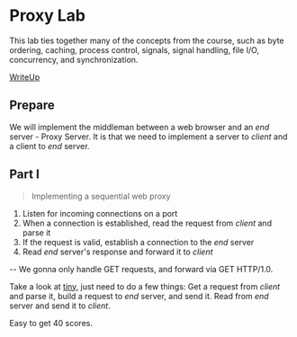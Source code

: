 # Proxy Lab

This lab ties together many of the concepts from the course, such as byte
ordering, caching, process control, signals, signal handling, file I/O,
concurrency, and synchronization.

[WriteUp](http://csapp.cs.cmu.edu/3e/proxylab.pdf)

## Prepare

We will implement the middleman between a web browser and an *end* server - Proxy Server.
It is that we need to implement a server to *client* and a client to *end* server.

## Part I

> Implementing a sequential web proxy

1. Listen for incoming connections on a port
2. When a connection is established, read the request from *client* and parse it
3. If the request is valid, establish a connection to the *end* server
4. Read *end* server's response and forward it to *client*

-- We gonna only handle GET requests, and forward via GET HTTP/1.0.

Take a look at [tiny](./tiny/tiny.c), just need to do a few things:
Get a request from *client* and parse it, build a request to *end* server, and
send it. Read from *end* server and send it to *client*.

Easy to get 40 scores.

